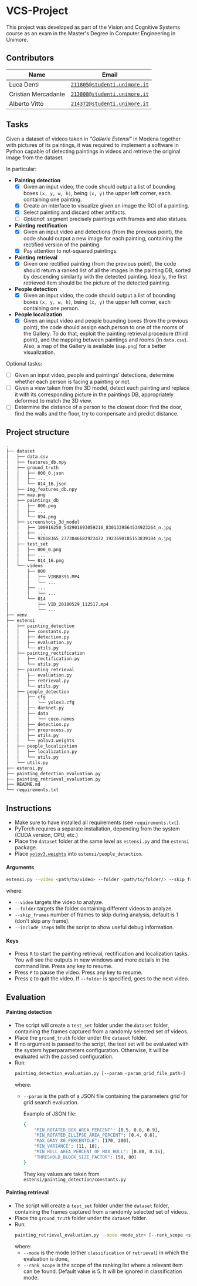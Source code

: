 # VCS-Project
This project was developed as part of the Vision and Cognitive Systems course as an exam in the Master's Degree in Computer Engineering in Unimore.

## Contributors

| Name                | Email                                                             |
| ------------------- | ----------------------------------------------------------------- |
| Luca Denti          | [`211805@studenti.unimore.it`](mailto:211805@studenti.unimore.it) |
| Cristian Mercadante | [`213808@studenti.unimore.it`](mailto:213808@studenti.unimore.it) |
| Alberto Vitto       | [`214372@studenti.unimore.it`](mailto:214372@studenti.unimore.it) |


## Tasks
Given a dataset of videos taken in _"Gallerie Estensi"_ in Modena together with pictures of its paintings, it was required to implement a software in Python capable of detecting paintings in videos and retrieve the original image from the dataset.

In particular:
- **Painting detection**
    - [x] Given an input video, the code should output a list of bounding boxes `(x, y, w, h)`, being `(x, y)` the upper left corner, each containing one painting.
    - [x] Create an interface to visualize given an image the ROI of a painting.
    - [x] Select painting and discard other artifacts.
    - [ ] _Optional_: segment precisely paintings with frames and also statues.
- **Painting rectification**
    - [x] Given an input video and detections (from the previous point), the code should output a new image for each painting, containing the rectified version of the painting.
    - [x] Pay attention to not-squared paintings.
- **Painting retrieval**
    - [x] Given one rectified painting (from the previous point), the code should return a ranked list of all the images in the painting DB, sorted by descending similarity with the detected painting. Ideally, the first retrieved item should be the picture of the detected painting.
- **People detection**
    - [x] Given an input video, the code should output a list of bounding boxes `(x, y, w, h)`, being `(x, y)` the upper left corner, each containing one person.
- **People localization**
    - [x] Given an input video and people bounding boxes (from the previous point), the code should assign each person to one of the rooms of the Gallery. To do that, exploit the painting retrieval procedure (third point), and the mapping between paintings and rooms (in `data.csv`). Also, a map of the Gallery is available (`map.png`) for a better visualization.
    
Optional tasks:
- [ ] Given an input video, people and paintings' detections, determine whether each person is facing a painting or not.
- [ ] Given a view taken from the 3D model, detect each painting and replace it with its corresponding picture in the paintings DB, appropriately deformed to match the 3D view.
- [ ] Determine the distance of a person to the closest door: find the door, find the walls and the floor, try to compensate and predict distance.

## Project structure
  ```bash
.
├── dataset
│   ├── data.csv
│   ├── features_db.npy
│   ├── ground_truth
│   │   ├── 000_0.json
│   │   ├── ...
│   │   └── 014_16.json
│   ├── img_features_db.npy
│   ├── map.png
│   ├── paintings_db
│   │   ├── 000.png
│   │   ├── ...
│   │   └── 094.png
│   ├── screenshots_3d_model
│   │   ├── 100916250_542901693059216_8301339564534923264_n.jpg
│   │   ├── ...
│   │   └── 92018365_2773046682923472_1923690185153839104_n.jpg
│   ├── test_set
│   │   ├── 000_0.png
│   │   ├── ...
│   │   └── 014_16.png
│   └── videos
│       ├── 000
│       │   ├── VIRB0391.MP4
│       │   └── ...
│       ├── ...
│       │   └── ...
│       └── 014
│           ├── VID_20180529_112517.mp4
│           └── ...
├── venv
├── estensi
│   ├── painting_detection
│   │   ├── constants.py
│   │   ├── detection.py
│   │   ├── evaluation.py
│   │   └── utils.py
│   ├── painting_rectification
│   │   ├── rectification.py
│   │   └── utils.py
│   ├── painting_retrieval
│   │   ├── evaluation.py
│   │   ├── retrieval.py
│   │   └── utils.py
│   ├── people_detection
│   │   ├── cfg
│   │   │   └── yolov3.cfg
│   │   ├── darknet.py
│   │   ├── data
│   │   │   └── coco.names
│   │   ├── detection.py
│   │   ├── preprocess.py
│   │   ├── utils.py
│   │   └── yolov3.weights
│   ├── people_localization
│   │   ├── localization.py
│   │   └── utils.py
│   └── utils.py
├── estensi.py
├── painting_detection_evaluation.py
├── painting_retrieval_evaluation.py
├── README.md
└── requirements.txt
  ```

## Instructions
- Make sure to have installed all requirements (see `requirements.txt`).
- PyTorch requires a separate installation, depending from the system (CUDA version, CPU, etc.)
- Place the `dataset` folder at the same level as `estensi.py` and the `estensi` package.
- Place [`yolov3.weights`](https://pjreddie.com/media/files/yolov3.weights) into `estensi/people_detection`.

#### Arguments
```bash
estensi.py --video <path/to/video> --folder <path/to/folder/> --skip_frames <int_number> [--include_steps]
```
where:
- `--video` targets the video to analyze.
- `--folder` targets the folder containing different videos to analyze.
- `--skip_frames` number of frames to skip during analysis, default is 1 (don't skip any frame).
- `--include_steps` tells the script to show useful debug information.


#### Keys
- Press `R` to start the painting retrieval, rectification and localization tasks. You will see the outputs in new windows and more details in the command line. Press any key to resume.
- Press `P` to pause the video. Press any key to resume.
- Press `Q` to quit the video. If `--folder` is specified, goes to the next video.

## Evaluation
#### Painting detection
- The script will create a `test_set` folder under the `dataset` folder, containing the frames captured from a randomly selected set  of videos.
- Place the `ground_truth` folder under the `dataset` folder.
- If no argument is passed to the script, the test set will be evaluated with the system hyperparameters configuration.
Otherwise, it will be evaluated with the passed configuration.
- Run:
  ```bash
  painting_detection_evaluation.py [--param <param_grid_file_path>]
  ```
  where:
  - `--param` is the path of a JSON file containing the parameters grid for grid search evaluation.
  
    Example of JSON file:
    ```bash
    {
        "MIN_ROTATED_BOX_AREA_PERCENT": [0.5, 0.8, 0.9],
        "MIN_ROTATED_ELLIPSE_AREA_PERCENT": [0.4, 0.6],
        "MAX_GRAY_80_PERCENTILE": [170, 200],
        "MIN_VARIANCE": [11, 18],
        "MIN_HULL_AREA_PERCENT_OF_MAX_HULL": [0.08, 0.15],
        "THRESHOLD_BLOCK_SIZE_FACTOR": [50, 80]
    }
    ```
    They key values are taken from `estensi/painting_detection/constants.py`
    
#### Painting retrieval
- The script will create a `test_set` folder under the `dataset` folder, containing the frames captured from a randomly selected set  of videos.
- Place the `ground_truth` folder under the `dataset` folder.
- Run:
  ```bash
  painting_retrieval_evaluation.py --mode <mode_str> [--rank_scope <scope_int>]
  ```
  where:
  - `--mode` is the mode (either `classification` or `retrieval`) in which the evaluation is done,
  - `--rank_scope` is the scope of the ranking list where a relevant item can be found. Default value is 5. It will be ignored in classification mode.

